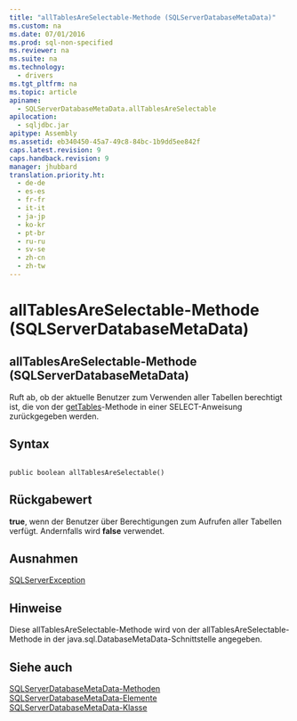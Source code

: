 ```yaml
---
title: "allTablesAreSelectable-Methode (SQLServerDatabaseMetaData)"
ms.custom: na
ms.date: 07/01/2016
ms.prod: sql-non-specified
ms.reviewer: na
ms.suite: na
ms.technology: 
  - drivers
ms.tgt_pltfrm: na
ms.topic: article
apiname: 
  - SQLServerDatabaseMetaData.allTablesAreSelectable
apilocation: 
  - sqljdbc.jar
apitype: Assembly
ms.assetid: eb340450-45a7-49c8-84bc-1b9dd5ee842f
caps.latest.revision: 9
caps.handback.revision: 9
manager: jhubbard
translation.priority.ht: 
  - de-de
  - es-es
  - fr-fr
  - it-it
  - ja-jp
  - ko-kr
  - pt-br
  - ru-ru
  - sv-se
  - zh-cn
  - zh-tw
---
```

# allTablesAreSelectable-Methode (SQLServerDatabaseMetaData)
    
## allTablesAreSelectable\-Methode \(SQLServerDatabaseMetaData\)  
 Ruft ab, ob der aktuelle Benutzer zum Verwenden aller Tabellen berechtigt ist, die von der [getTables](../content/getTables-Method--SQLServerDatabaseMetaData-.md)\-Methode in einer SELECT\-Anweisung zurückgegeben werden.  
  
## Syntax  
  
```  
  
public boolean allTablesAreSelectable()  
```  
  
## Rückgabewert  
 **true**, wenn der Benutzer über Berechtigungen zum Aufrufen aller Tabellen verfügt. Andernfalls wird **false** verwendet.  
  
## Ausnahmen  
 [SQLServerException](../content/SQLServerException-Class.md)  
  
## Hinweise  
 Diese allTablesAreSelectable\-Methode wird von der allTablesAreSelectable\-Methode in der java.sql.DatabaseMetaData\-Schnittstelle angegeben.  
  
## Siehe auch  
 [SQLServerDatabaseMetaData-Methoden](../content/SQLServerDatabaseMetaData-Methods.md)   
 [SQLServerDatabaseMetaData-Elemente](../content/SQLServerDatabaseMetaData-Members.md)   
 [SQLServerDatabaseMetaData-Klasse](../content/SQLServerDatabaseMetaData-Class.md)  
  
  